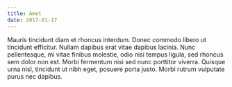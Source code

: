 ```yaml
---
title: Amet
date: 2017-01-17
---
```


Mauris tincidunt diam et rhoncus interdum. Donec commodo libero ut tincidunt efficitur. Nullam dapibus erat vitae dapibus lacinia. Nunc pellentesque, mi vitae finibus molestie, odio nisi tempus ligula, sed rhoncus sem dolor non est. Morbi fermentum nisi sed nunc porttitor viverra. Quisque urna nisl, tincidunt ut nibh eget, posuere porta justo. Morbi rutrum vulputate purus nec dapibus.
